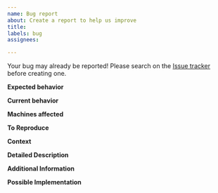 ```yaml
---
name: Bug report
about: Create a report to help us improve
title:
labels: bug
assignees:

---
```


<!--
This bug report template is to be used by developers to report issues
encountered within the development branches and releases.
-->

<!--
Please remove unwanted/unrelated/irrelevant information such as comments.
Use proper formatting to separate code snippets from text description.
Please copy any output files into a Github gist (for e.g.) and link to the gist, rather than relying on paths that might change.
-->

Your bug may already be reported!
Please search on the [Issue tracker](https://github.com/NOAA-EMC/wxflow/issues) before creating one.
<!--
Please look through the existing issues to see if this bug has been reported and an Issue has been created.
If so, please consider using that Issue to add any additional information.
-->

**Expected behavior**
<!-- Tell us what should happen. -->

**Current behavior**
<!-- Tell us what happens instead of the expected behavior. -->

**Machines affected**
<!-- Tell us which HPC environments have this bug been detected. -->

**To Reproduce**
<!--- Provide a link to a live example, and/or an unambiguous set of steps to -->
<!--- reproduce this bug. Include code to reproduce, if relevant -->
<!--1. -->
<!--2. -->
<!--3. -->

**Context**
<!--- Providing context helps us come up with a solution that is most useful in the real world. -->

**Detailed Description**
<!--- Provide a detailed description of the change or addition you are proposing. -->

**Additional Information**
<!-- Any other relevant information that we should know to correctly understand and reproduce the issue. Please describe in as much detail as possible. -->

**Possible Implementation**
<!--- Not obligatory, but suggest an idea for implementing addition or change. -->
